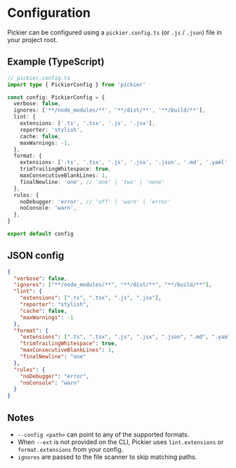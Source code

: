 # Configuration

Pickier can be configured using a `pickier.config.ts` (or `.js` / `.json`) file in your project root.

## Example (TypeScript)

```ts
// pickier.config.ts
import type { PickierConfig } from 'pickier'

const config: PickierConfig = {
  verbose: false,
  ignores: ['**/node_modules/**', '**/dist/**', '**/build/**'],
  lint: {
    extensions: ['.ts', '.tsx', '.js', '.jsx'],
    reporter: 'stylish',
    cache: false,
    maxWarnings: -1,
  },
  format: {
    extensions: ['.ts', '.tsx', '.js', '.jsx', '.json', '.md', '.yaml', '.yml'],
    trimTrailingWhitespace: true,
    maxConsecutiveBlankLines: 1,
    finalNewline: 'one', // 'one' | 'two' | 'none'
  },
  rules: {
    noDebugger: 'error', // 'off' | 'warn' | 'error'
    noConsole: 'warn',
  },
}

export default config
```

## JSON config

```json
{
  "verbose": false,
  "ignores": ["**/node_modules/**", "**/dist/**", "**/build/**"],
  "lint": {
    "extensions": [".ts", ".tsx", ".js", ".jsx"],
    "reporter": "stylish",
    "cache": false,
    "maxWarnings": -1
  },
  "format": {
    "extensions": [".ts", ".tsx", ".js", ".jsx", ".json", ".md", ".yaml", ".yml"],
    "trimTrailingWhitespace": true,
    "maxConsecutiveBlankLines": 1,
    "finalNewline": "one"
  },
  "rules": {
    "noDebugger": "error",
    "noConsole": "warn"
  }
}
```

## Notes

- `--config <path>` can point to any of the supported formats.
- When `--ext` is not provided on the CLI, Pickier uses `lint.extensions` or `format.extensions` from your config.
- `ignores` are passed to the file scanner to skip matching paths.
